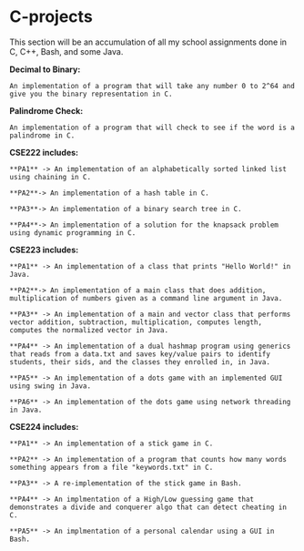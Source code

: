 # C-projects
This section will be an accumulation of all my school assignments done in C, C++, Bash, and some Java.

**Decimal to Binary:**

    An implementation of a program that will take any number 0 to 2^64 and give you the binary representation in C.

**Palindrome Check:**

    An implementation of a program that will check to see if the word is a palindrome in C.

**CSE222 includes:**

    **PA1** -> An implementation of an alphabetically sorted linked list using chaining in C.
    
    **PA2**-> An implementation of a hash table in C.
    
    **PA3**-> An implementation of a binary search tree in C.
    
    **PA4**-> An implementation of a solution for the knapsack problem using dynamic programming in C.


**CSE223 includes:**

    **PA1** -> An implementation of a class that prints "Hello World!" in Java.
    
    **PA2**-> An implementation of a main class that does addition, multiplication of numbers given as a command line argument in Java.
    
    **PA3** -> An implementation of a main and vector class that performs vector addition, subtraction, multiplication, computes length, computes the normalized vector in Java.
    
    **PA4** -> An implementation of a dual hashmap program using generics that reads from a data.txt and saves key/value pairs to identify students, their sids, and the classes they enrolled in, in Java.
    
    **PA5** -> An implementation of a dots game with an implemented GUI using swing in Java.
    
    **PA6** -> An implementation of the dots game using network threading in Java.


**CSE224 includes:**

    **PA1** -> An implementation of a stick game in C.
    
    **PA2** -> An implementation of a program that counts how many words something appears from a file "keywords.txt" in C.
    
    **PA3** -> A re-implementation of the stick game in Bash.
    
    **PA4** -> An implmentation of a High/Low guessing game that demonstrates a divide and conquerer algo that can detect cheating in C.
    
    **PA5** -> An implmentation of a personal calendar using a GUI in Bash.

